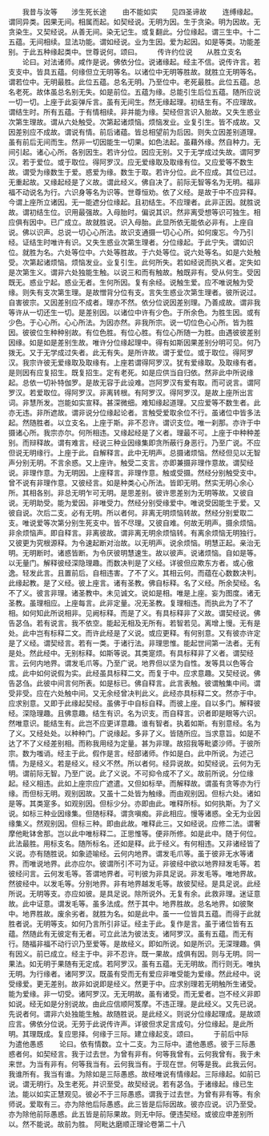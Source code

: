 <!-- { "loadSidebar": true } -->
　　我昔与汝等　　涉生死长途
　　由不能如实　　见四圣谛故
　　连缚缘起。谓同异类。因果无间。相属而起。如契经说。无明为因。生于贪染。明为因故。无贪染生。又契经说。从善无间。染无记生。或复翻此。分位缘起。谓三生中。十二五蕴。无间相续。显法功能。谓如经说。业为生因。爱为起因。如是等类。功能差别。于此五种缘起类中。世尊说何。颂曰。
　　传许约位说　　从胜立支名
　　论曰。对法诸师。咸作是说。佛依分位。说诸缘起。经主不信。说传许言。若支支中。皆具五蕴。何缘但立无明等名。以诸位中无明等胜故。就胜立无明等名。谓若位中。无明最胜。此位五蕴。总名无明。乃至位中。老死最胜。此位五蕴。总名老死。故体虽总名别无失。如是前位。五蕴为缘。总能引生后位五蕴。随所应说一切一切。上座于此妄弹斥言。虽有无间生。然无缘起理。初结生有。不应理故。谓结生时。所有五蕴。于有情相续。非并能为缘。契经但言识入胎故。又失生惑业次第生理故。谓从六处触受。次第起诸烦恼。烦恼发业。业复引生。皆不成故。又因差别应不成故。谓说有情。前后诸蕴。皆总相望前为后因。则失立因差别道理。虽有前后无间而生。然非一切因能生一切果。如色法起。虽藉外缘。然自种力。无间引起。诸心心所。各别因生。若许分位。因应无别。又于无学成过失故。谓阿罗汉。若于爱位。或于取位。得阿罗汉。应无爱缘取及取缘有位。又应爱等不数生故。谓受为缘数生于爱。惑爱为缘。数生于取。若许分位。此不应成。其位已过。无重起故。又缘起经是了义故。谓此经义。佛自决了。前际无智等名为无明。福非福不动说名为行。六识身等名为识等。世尊恒劝。依了义经。是故于中不应异释。今谓上座所立诸因。无一能遮分位缘起。且初结生。不应理者。此非正因。就胜说故。谓初结生位。识用最强故。入母胎时。偏说其识。然非离受想等识可独生。相应俱有因中。已广成立。故就胜说。识入母胎。此显所依无能依必非有。上座自说。佛以识声。总说一切心心所法。故识支通摄一切心心所。如何废忘。今乃引经。证结生时唯许有识。又失生惑业次第生理者。分位缘起。于此宁失。谓如识位。就胜为名。六处等位中。六处等胜故。于六处等位。说六处等名。如是六处触受。次第起诸烦恼。烦恼发业。业复引生。此何所失。若如经说而执义者。定失如是次第生义。谓非六处独能生触。以说三和而有触故。触既非有。受从何生。受因既无。惑业宁起。惑业无者。生何所因。复有余经。说触生爱。应不唯说触为受缘。则失有支次第生理。是故憎背分位有支。言失生惑业次第生理者。彼所说过。自害彼宗。又因差别应不成者。理亦不然。依分位说因差别理。乃善成故。谓非我等许从一切还生一切。是差别因。以诸位中许有少色。于所余色。为胜生因。或有少色。于心心所。心心所法。为因亦然。非我所宗。说一切位色心心所。皆为胜因。彼彼位生种种别故。有位色胜。有位心胜。有位心所随一为胜。由遇彼彼差别因缘。如是如是差别生故。唯许分位缘起理中。得有如斯因果差别分明可见。何乃拨无。又于无学成过失者。此无有失。是所许故。谓于爱位。或于取位。得阿罗汉。我宗许彼无爱缘取及取缘有。上座若谓得阿罗汉。犹有爱缘取。及取缘有者。是则因有应复招生。既复招生。定有老死。如是应供当自归依。然非此中所说缘起。总依一切补特伽罗。是故无容于此设难。岂阿罗汉有爱有取。而可说言。谓阿罗汉。若爱取位。得阿罗汉。非离转根。有阿罗汉。得阿罗汉。是故上座所出言词。非慧所发。岂能如实宣释。甚深微细。难知缘起道理。又应爱等不数生者。此亦无违。非所遮故。谓非说分位缘起论者。言触受爱取余位不行。虽诸位中皆多法起。然随胜者。以立支名。上座于斯。非不忍许。谓识支位。唯一刹那。亦许于中摄诸心所。我宗亦尔。何所相违。又缘起经是了义者。理最不可。上座于中种种差别。而辩释故。谓有难言。经说三种业因缘集即贪所蔽行身恶行。乃至广说。不应但说无明缘行。上座于此。自解释言。此中无明声。总摄诸烦恼。然经但见以无智声分别无明。不言余惑。又上座许。触受二支言。亦即兼摄非理作意故。谓契经说。非理作意。为无明因。上座释言。非理作意。触或受摄。然经分别触受支中。曾不说有非理作意。又彼经言。如是种类心心所法。皆即无明。然实无明心余心所。其相各别。非总无明乍可无明。是思差别。彼许思差别为无明等故。又彼自说。无明助受。能为爱因。非唯受力。然经分别受缘爱中。唯说受因能生于爱。又彼自说。次后二支。必有无明。所以者何。非离无明烦恼转故。然经分别爱取二支。唯说爱等次第分别生死支中。皆不尽理。又彼自难。何故无明声。摄余烦恼。非余烦恼声。即自释言。非离彼故。谓非离无明余烦恼转。有离余烦恼无明独行。又彼更为究根源释。为令速起断对治故。以无明声。说余烦恼。明慧正起。亲治无明。无明断时。诸惑皆断。为令厌彼明慧速生。故以彼声。说诸烦恼。自如是等。以无量门。解释彼经深隐理趣。而数决判是了义经。详彼但应欺东方者。或心傲逸。轻发此言。且置前后。自相违害。了不了义。其相云何。而蕴在心数数决判。此缘起教。是了义经。彼上座言。诸有圣教。佛自标释。名了义经。所余契经。名不了义。彼言非理。诸圣教中。未见诚文。说如是相。唯是上座。妄为图度。诸无圣教。虽理相应。上座每言。此非定量。况无圣教。复理相违。而执此为了不了相。如何知此所说相非。见阙标释。而是了义。有具标释非了义故。谓契经说。佛告苾刍。若有说言。我不依空。能起无相及无所有。若智若见。离增上慢。无有是处。此中岂有标释二文。而许此经是了义说。或应更释。有何别意。又有彼亦许定是了义经。谓契经言。若有一类。于诸行法。非理思惟。能起世间第一法者。无有是处。然此经中。无别标释。如斯等说。其类寔烦。有具标释非了义者。谓契经言。云何内地界。谓发毛爪等。乃至广说。地界但以坚为自性。发等具以色等合成。此中如何说假为实。此经虽具标释二文。而复于中。应求意趣。又契经说。佛告苾刍。此彼中间言何所表。如是标已。佛自释言。此言表触。彼谓触集中间。谓受非受。应在六处触中间。又无余经曾决判此义。此经亦具标释二文。然亦于中。应求别意。又即于此缘起契经。虽佛于中自标自释。而彼上座。自以多门。解释彼经。深隐理趣。且佛意趣。结生有识。名为识支。而自释言。识者即是眼等六识。然唯意识。能结生有。此岂不应更详意趣。谁有智者。执着如斯。有别意经。名为了义。又经处处。以种种门。广说缘起。多非了义。皆随所应。当求意旨。如是不达了不了义经差别相。而称我用经为定量。甚为非理。故招我等毗婆沙师。于彼所宗。数为嗤诮。经主于此。假作是言。经部诸师。作如是白。此中所说。为述己情。为是经义。若是经义。经义不然。所以者何。经异说故。如契经说。云何为无明。谓前际无智。乃至广说。此了义说。不可抑令成不了义。故前所说。分位缘起。经义相违。此如上座宗应广遮遣。又但如标举。而解释故。谓虽有贪等亦为行缘。而但标无明。观别因故。又虽十二处皆为触缘。而由观别因。但标六处。诸如是等。其类寔多。如观别因。但标少分。亦即由此。唯释所标。如何执斯。为了义说。如标三种业因缘集。但随标释。谓贪嗔痴。非此相应。慢等诸惑。全无为业因缘集义。然观别因。但标三种。即由此故。唯释此三。又如经说。应修二法。谓奢摩他毗钵舍那。岂以此中唯标释二。正思惟等。便非所修。如是此中。随于何位。此法最胜。用标支名。随所标名。还如是释。此于经义。有何相违。又非诸经皆了义说。亦有随胜说。如象迹喻经。云何内地界。谓发毛爪等。虽于彼非无水等诸界。而唯说地界。此亦应尔。彼谓所引不可为证。非彼经中欲以地界辩发毛等。若彼经问言。云何发毛等。答谓地界者。可判彼为非具足说。非发毛等。唯地界故。然彼经中。以发毛等。分别地界。非有地界越发毛等。故彼契经。是具足说。此经所说。无明等支。亦应如彼。是具足说。除所说外。无复有余。此救非理。迷证意故。此中证意。谓发毛等。虽多法成。然于其中。地界胜故。总名地界。如彼聚中。地界胜故。废余劣者。就胜为名。如是此中。虽一一位皆具五蕴。而得于此就胜者说。无明等支。如何乃言所引非证。经主于此。复作是言。虽于诸位皆有五蕴。然随此有无彼定有无者。可立此法为彼法支。诸阿罗汉。虽有五蕴。而无有行。随福非福不动行识乃至爱等。是故经义。即如所说。如是所识。无深理趣。俱有因义。前已成立。经主于中。非不忍许。既一果故。成俱有因。则与无明。同一果法。如无明于果随有无定成。若阿罗汉。虽有五蕴。无无明故。而行则无。唯执无明。为行缘者。诸阿罗汉。既虽有受而无有爱应非唯受能为爱缘。然此经中。说受缘爱。更无差别。故非如说即是经义。然更于中。应求别理若无明触所生诸受。能为爱缘。非一切受。诸阿罗汉。无无明故。虽有诸受。而无爱者。岂不经义非即如说。经无如是分别说故。由此应信顺阿笈摩。不违正理。是此经义。又先已说。先说者何。谓非六处独能生触。故随胜说。是此经义。则说分位缘起理成。是故颂应言。佛依分位说。无劳于此说传许声。详彼但求足言成句。分位缘起。是此所明。其理既成。复应思择。何缘于三际。建立缘起支。颂曰。
　　于前后中际　　为遣他愚惑
　　论曰。依有情数。立十二支。为三际中。遣他愚惑。彼于三际愚惑者何。如契经言。我于过去世。为曾有非有。何等我曾有。云何我曾有。我于未来世。为当有非有。何等我当有。云何我当有。于现在世。何等是我。此我云何。我谁所有。我当有谁。为除如是三际愚惑。故经唯说有情缘起。三际缘起。如前已说。谓无明行。及生老死。并识至受。故契经说。若有苾刍。于诸缘起。缘已生法。能以如实正慧观见。彼必不于三际愚惑。谓我于过去世。为曾有非有等。有余师说。爱取有三。亦为除他后际愚惑。此三皆是后际因故。彼亦应说。识乃至受。亦为除他前际愚惑。此五皆是前际果故。则无中际。便违契经。或彼应申差别所以。然不能说。故前为胜。
阿毗达磨顺正理论卷第二十八
